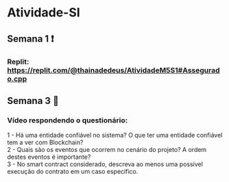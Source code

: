# Atividade-SI
## Semana 1 :exclamation:
### Replit: https://replit.com/@thainadedeus/AtividadeM5S1#Assegurado.cpp

## Semana 3 :mag_right:
### Vídeo respondendo o questionário:
1 - Há uma entidade confiável no sistema? O que ter uma entidade confiável tem a ver com Blockchain? <br>
2 - Quais são os eventos que ocorrem no cenário do projeto? A ordem destes eventos é importante? <br>
3 - No smart contract considerado, descreva ao menos uma possível execução do contrato em um caso específico.


